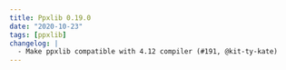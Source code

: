 ```yaml
---
title: Ppxlib 0.19.0
date: "2020-10-23"
tags: [ppxlib]
changelog: |
  - Make ppxlib compatible with 4.12 compiler (#191, @kit-ty-kate)
---
```


